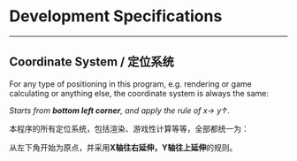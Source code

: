 # Development Specifications
---
## Coordinate System / 定位系统

For any type of positioning in this program, e.g. rendering or game calculating or anything else, the coordinate system is always the same:

*Starts from **bottom left corner**, and apply the rule of x→ y↑.*

本程序的所有定位系统，包括渲染、游戏性计算等等，全部都统一为：

从左下角开始为原点，并采用**X轴往右延伸，Y轴往上延伸**的规则。
